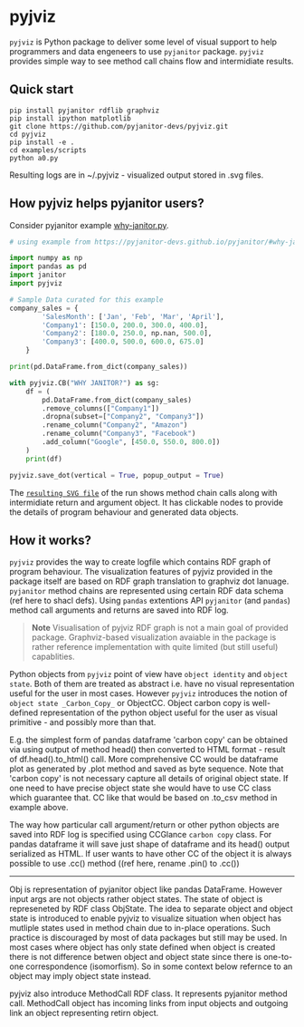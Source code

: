# pyjviz

`pyjviz` is Python package to deliver some level of visual support to help programmers and data engeneers to use `pyjanitor` package.
`pyjviz` provides simple way to see method call chains flow and intermidiate results.

## Quick start

```
pip install pyjanitor rdflib graphviz
pip install ipython matplotlib
git clone https://github.com/pyjanitor-devs/pyjviz.git
cd pyjviz
pip install -e .
cd examples/scripts
python a0.py
```

Resulting logs are in ~/.pyjviz - visualized output stored in .svg files.

## How pyjviz helps pyjanitor users?

Consider pyjanitor example [why-janitor.py](https://github.com/pyjanitor-devs/pyjviz/blob/main/examples/scripts/why-janitor.py).

```python
# using example from https://pyjanitor-devs.github.io/pyjanitor/#why-janitor as starting point

import numpy as np
import pandas as pd
import janitor
import pyjviz

# Sample Data curated for this example
company_sales = {
        'SalesMonth': ['Jan', 'Feb', 'Mar', 'April'],
        'Company1': [150.0, 200.0, 300.0, 400.0],
        'Company2': [180.0, 250.0, np.nan, 500.0],
        'Company3': [400.0, 500.0, 600.0, 675.0]
    }

print(pd.DataFrame.from_dict(company_sales))

with pyjviz.CB("WHY JANITOR?") as sg:
    df = (
        pd.DataFrame.from_dict(company_sales)
        .remove_columns(["Company1"])
        .dropna(subset=["Company2", "Company3"])
        .rename_column("Company2", "Amazon")
        .rename_column("Company3", "Facebook")
        .add_column("Google", [450.0, 550.0, 800.0])
    )
    print(df)

pyjviz.save_dot(vertical = True, popup_output = True)
```

The [`resulting SVG file`][res] of the run shows method chain calls along with intermidiate return and argument object. It has clickable nodes to provide the details of program behaviour and generated data objects.

[res]: https://asmirnov69.github.io/pyjviz-poc/docs/why-janitor.py.ttl.dot.svg

## How it works?

`pyjviz` provides the way to create logfile which contains RDF graph of program behaviour. The visualization features of pyjviz provided in the package itself are based on RDF graph translation to graphviz dot lanuage. `pyjanitor` method chains are represented using certain RDF data schema (ref here to shacl defs). Using `pandas` extentions API `pyjanitor` (and `pandas`) method call arguments and returns are saved into RDF log. 

> **Note**
> Visualisation of pyjviz RDF graph is not a main goal of provided package. Graphviz-based visualization avaiable in the package is rather reference implementation with quite limited (but still useful) capablities.

Python objects from `pyjviz` point of view have `object identity` and `object state`. Both of them are treated as abstract i.e. have no visual representation useful for the user in most cases. However `pyjviz` introduces the notion of `object state _Carbon_Copy_` or ObjectCC. Object carbon copy is well-defined representation of the python object useful for the user as visual primitive - and possibly more than that.

E.g. the simplest form of pandas dataframe 'carbon copy' can be obtained via using output of method head() then converted to HTML format - result of df.head().to_html() call. More comprehensive CC would be dataframe plot as generated by .plot method and saved as byte sequence. Note that 'carbon copy' is not necessary capture all details of original object state. If one need to have precise object state she would have to use CC class which guarantee that. CC like that would be based on .to_csv method in example above.

The way how particular call argument/return or other python objects are saved into RDF log is specified using CCGlance `carbon copy` class. For pandas dataframe it will save just shape of dataframe and its head() output serialized as HTML. If user wants to have other CC of the object it is always possible to use .cc() method ((ref here, rename .pin() to .cc()) 

--------

Obj is representation of pyjanitor object like pandas DataFrame. However input args are not objects rather object states. The state of object is represeneted by RDF class ObjState. The idea to separate object and object state is introduced to enable pyjviz to visualize situation when object has mutliple states used in method chain due to in-place operations. Such practice is discouraged by most of data packages but still may be used. In most cases where object has only state defined when object is created there is not difference betwen object and object state since there is one-to-one correspondence (isomorfism). So in some context below refernce to an object may imply object state instead.

pyjviz also introduce MethodCall RDF class. It represents pyjanitor method call. MethodCall object has incoming links from input objects and outgoing link an object representing retirn object.



